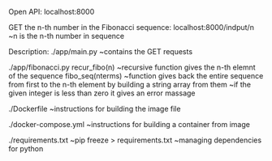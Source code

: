 Open API:
    localhost:8000

GET the n-th number in the Fibonacci sequence:
    localhost:8000/indput/n
        ~n is the n-th number in sequence

Description:
./app/main.py
    ~contains the GET requests

./app/fibonacci.py
    recur_fibo(n)
        ~recursive function gives the n-th elemnt of the sequence
    fibo_seq(nterms)
        ~function gives back the entire sequence from first to the n-th element by building a string array from them
        ~if the given integer is less than zero it gives an error massage

./Dockerfile
    ~instructions for building the image file

./docker-compose.yml
    ~instructions for building a container from image
    
./requirements.txt
    ~pip freeze > requirements.txt
    ~managing dependencies for python

